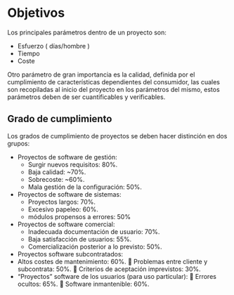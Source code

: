 # Objetivos
Los principales parámetros dentro de un proyecto son:
- Esfuerzo ( días/hombre )
- Tiempo
- Coste

Otro parámetro de gran importancia es la calidad, definida por el cumplimiento de características dependientes del consumidor, las cuales son recopiladas al inicio del proyecto en los parámetros del mismo, estos parámetros deben de ser cuantificables y verificables.

## Grado de cumplimiento
Los grados de cumplimiento de proyectos se deben hacer distinción en dos grupos:
- Proyectos de software de gestión:
	- Surgir nuevos requisitos: 80%.
	- Baja calidad: ~70%.
	- Sobrecoste: ~60%.
	- Mala gestión de la configuración: 50%.
- Proyectos de software de sistemas:
	- Proyectos largos: 70%.
	- Excesivo papeleo: 60%.
	- módulos propensos a errores: 50%
- Proyectos de software comercial:
	- Inadecuada documentación de usuario: 70%.
	- Baja satisfacción de usuarios: 55%.
	- Comercialización posterior a lo previsto: 50%.
- Proyectos software subcontratados:
-  Altos costes de mantenimiento: 60%.
 Problemas entre cliente y subcontrata: 50%.
 Criterios de aceptación imprevistos: 30%.
- “Proyectos” software de los usuarios (para uso
particular):
 Errores ocultos: 65%.
 Software inmantenible: 60%.